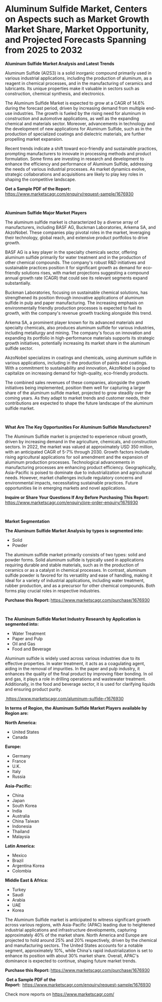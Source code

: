 <p><h1>Aluminum Sulfide Market, Centers on Aspects such as Market Growth Market Share, Market Opportunity, and Projected Forecasts Spanning from 2025 to 2032</h1></p><p><strong>Aluminum Sulfide Market Analysis and Latest Trends</strong></p>
<p><p>Aluminum Sulfide (Al2S3) is a solid inorganic compound primarily used in various industrial applications, including the production of aluminum, as a reagent in chemical processes, and in the manufacturing of ceramics and lubricants. Its unique properties make it valuable in sectors such as construction, chemical synthesis, and electronics.</p><p>The Aluminum Sulfide Market is expected to grow at a CAGR of 14.6% during the forecast period, driven by increasing demand from multiple end-use industries. The growth is fueled by the rising need for aluminum in construction and automotive applications, as well as the expanding chemical and materials sector. Moreover, advancements in technology and the development of new applications for Aluminum Sulfide, such as in the production of specialized coatings and dielectric materials, are further propelling market expansion.</p><p>Recent trends indicate a shift toward eco-friendly and sustainable practices, prompting manufacturers to innovate in processing methods and product formulation. Some firms are investing in research and development to enhance the efficiency and performance of Aluminum Sulfide, addressing the needs of various industrial processes. As market dynamics evolve, strategic collaborations and acquisitions are likely to play key roles in shaping the competitive landscape.</p></p>
<p><strong>Get a Sample PDF of the Report:&nbsp;</strong> <a href="https://www.marketscagr.com/enquiry/request-sample/1676930?utm_campaign=3135&utm_medium=2&utm_source=Github&utm_content=ia&utm_term=31032025&utm_id=aluminum-sulfide">https://www.marketscagr.com/enquiry/request-sample/1676930</a></p>
<p>&nbsp;</p>
<p><strong>Aluminum Sulfide Major Market Players</strong></p>
<p><p>The aluminum sulfide market is characterized by a diverse array of manufacturers, including BASF AG, Buckman Laboratories, Arkema SA, and AkzoNobel. These companies play pivotal roles in the market, leveraging their technology, global reach, and extensive product portfolios to drive growth.</p><p>BASF AG is a key player in the specialty chemicals sector, offering aluminum sulfide primarily for water treatment and in the production of other chemical compounds. The company's robust R&D initiatives and sustainable practices position it for significant growth as demand for eco-friendly solutions rises, with market projections suggesting a compound annual growth rate (CAGR) that could see its relevant segments expand substantially.</p><p>Buckman Laboratories, focusing on sustainable chemical solutions, has strengthened its position through innovative applications of aluminum sulfide in pulp and paper manufacturing. The increasing emphasis on environmentally friendly production processes is expected to fuel its growth, with the company's revenue growth tracking alongside this trend.</p><p>Arkema SA, a prominent player known for its advanced materials and specialty chemicals, also produces aluminum sulfide for various industries, including metallurgy and mining. The company's focus on innovation and expanding its portfolio in high-performance materials supports its strategic growth initiatives, potentially increasing its market share in the aluminum sulfide sector.</p><p>AkzoNobel specializes in coatings and chemicals, using aluminum sulfide in various applications, including in the production of paints and coatings. With a commitment to sustainability and innovation, AkzoNobel is poised to capitalize on increasing demand for high-quality, eco-friendly products.</p><p>The combined sales revenues of these companies, alongside the growth initiatives being implemented, position them well for capturing a larger share of the aluminum sulfide market, projected to grow steadily over the coming years. As they adapt to market trends and customer needs, their contributions are expected to shape the future landscape of the aluminum sulfide market.</p></p>
<p>&nbsp;</p>
<p><strong>What Are The Key Opportunities For Aluminum Sulfide Manufacturers?</strong></p>
<p><p>The Aluminum Sulfide market is projected to experience robust growth, driven by increasing demand in the agriculture, chemicals, and construction sectors. In 2022, the market was valued at approximately USD 350 million, with an anticipated CAGR of 5-7% through 2030. Growth factors include rising agricultural applications for soil amendment and the expansion of aluminum production processes. Technological advancements in manufacturing processes are enhancing product efficiency. Geographically, Asia-Pacific is poised to dominate due to industrialization and agricultural needs. However, market challenges include regulatory concerns and environmental impacts, necessitating sustainable practices. Future opportunities lie in emerging markets and novel applications.</p></p>
<p><strong>Inquire or Share Your Questions If Any Before Purchasing This Report:</strong> <a href="https://www.marketscagr.com/enquiry/pre-order-enquiry/1676930?utm_campaign=3135&utm_medium=2&utm_source=Github&utm_content=ia&utm_term=31032025&utm_id=aluminum-sulfide">https://www.marketscagr.com/enquiry/pre-order-enquiry/1676930</a></p>
<p>&nbsp;</p>
<p><strong>Market Segmentation</strong></p>
<p><strong>The Aluminum Sulfide Market Analysis by types is segmented into:</strong></p>
<p><ul><li>Solid</li><li>Powder</li></ul></p>
<p><p>The aluminum sulfide market primarily consists of two types: solid and powder forms. Solid aluminum sulfide is typically used in applications requiring durable and stable materials, such as in the production of ceramics or as a catalyst in chemical processes. In contrast, aluminum sulfide powder is favored for its versatility and ease of handling, making it ideal for a variety of industrial applications, including water treatment, rubber production, and as a precursor for other chemical compounds. Both forms play crucial roles in respective industries.</p></p>
<p><strong>Purchase this Report:&nbsp;</strong><a href="https://www.marketscagr.com/purchase/1676930?utm_campaign=3135&utm_medium=2&utm_source=Github&utm_content=ia&utm_term=31032025&utm_id=aluminum-sulfide">https://www.marketscagr.com/purchase/1676930</a></p>
<p>&nbsp;</p>
<p><strong>The Aluminum Sulfide Market Industry Research by Application is segmented into:</strong></p>
<p><ul><li>Water Treatment</li><li>Paper and Pulp</li><li>Oil and Gas</li><li>Food and Beverage</li></ul></p>
<p><p>Aluminum sulfide is widely used across various industries due to its effective properties. In water treatment, it acts as a coagulating agent, aiding in the removal of impurities. In the paper and pulp industry, it enhances the quality of the final product by improving fiber bonding. In oil and gas, it plays a role in drilling operations and wastewater treatment. Additionally, in the food and beverage sector, it is used for clarifying liquids and ensuring product purity.</p></p>
<p><a href="https://www.marketscagr.com/aluminum-sulfide-r1676930?utm_campaign=3135&utm_medium=2&utm_source=Github&utm_content=ia&utm_term=31032025&utm_id=aluminum-sulfide">&nbsp;https://www.marketscagr.com/aluminum-sulfide-r1676930</a></p>
<p><strong>In terms of Region, the Aluminum Sulfide Market Players available by Region are:</strong></p>
<p>
    <p> <strong> North America: </strong>
        <ul>
            <li>United States</li>
            <li>Canada</li>
        </ul>
        </p> 
    <p> <strong> Europe: </strong>
        <ul>
            <li>Germany</li>
            <li>France</li>
            <li>U.K.</li>
            <li>Italy</li>
            <li>Russia</li>
        </ul>
        </p> 
    <p> <strong> Asia-Pacific: </strong>
        <ul>
            <li>China</li>
            <li>Japan</li>
            <li>South Korea</li>
            <li>India</li>
            <li>Australia</li>
            <li>China Taiwan</li>
            <li>Indonesia</li>
            <li>Thailand</li>
            <li>Malaysia</li>
        </ul>
        </p> 
    <p> <strong> Latin America: </strong>
        <ul>
            <li>Mexico</li>
            <li>Brazil</li>
            <li>Argentina Korea</li>
            <li>Colombia</li>
        </ul>
        </p> 
    <p> <strong> Middle East & Africa: </strong>
        <ul>
            <li>Turkey</li>
            <li>Saudi</li>
            <li>Arabia</li>
            <li>UAE</li>
            <li>Korea</li>
        </ul>
    </p>
    </p>
<p><p>The Aluminum Sulfide market is anticipated to witness significant growth across various regions, with Asia-Pacific (APAC) leading due to heightened industrial applications and infrastructure developments, capturing approximately 40% of the market share. North America and Europe are projected to hold around 25% and 20% respectively, driven by the chemical and manufacturing sectors. The United States accounts for a notable segment, approximately 10%, while China's rapid industrialization is set to enhance its position with about 30% market share. Overall, APAC's dominance is expected to continue, shaping future market trends.</p></p>
<p><strong>Purchase this Report: </strong><a href="https://www.marketscagr.com/purchase/1676930?utm_campaign=3135&utm_medium=2&utm_source=Github&utm_content=ia&utm_term=31032025&utm_id=aluminum-sulfide">https://www.marketscagr.com/purchase/1676930</a></p>
<p>&nbsp;<strong>Get a Sample PDF of the Report:&nbsp;&nbsp;</strong><a href="https://www.marketscagr.com/enquiry/request-sample/1676930?utm_campaign=3135&utm_medium=2&utm_source=Github&utm_content=ia&utm_term=31032025&utm_id=aluminum-sulfide">https://www.marketscagr.com/enquiry/request-sample/1676930</a></p>
<p><strong></strong></p>
<p>Check more reports on <a href="https://www.marketscagr.com/?utm_campaign=3135&utm_medium=2&utm_source=Github&utm_content=ia&utm_term=31032025&utm_id=aluminum-sulfide">https://www.marketscagr.com/</a></p>